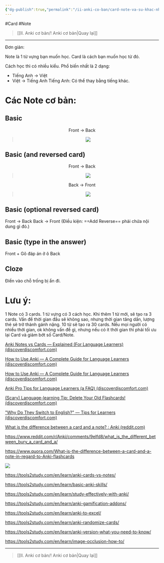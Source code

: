 ```yaml
---
{"dg-publish":true,"permalink":"/ii-anki-co-ban/card-note-va-su-khac-nhau/","noteIcon":""}
---
```


#Card #Note

> [[II. Anki cơ bản/! Anki cơ bản\|Quay lại]]

___

Đơn giản:

Note là 1 từ vựng bạn muốn học.
Card là cách bạn muốn học từ đó.

Cách học thì có nhiều kiểu. Phổ biến nhất là 2 dạng:
- Tiếng Anh → Việt
- Việt → Tiếng Anh
Tiếng Anh: Có thể thay bằng tiếng khác.

# Các Note cơ bản:

## Basic
<center>

Front → Back


> ![](https://i.imgur.com/xLlTewC.png)

</center>

## Basic (and reversed card)
<center>Front → Back

> ![](https://i.imgur.com/xLlTewC.png)

Back → Front

> ![](https://i.imgur.com/TRQg7Zr.png)

</center>

## Basic (optional reversed card)
Front → Back
Back → Front (Điều kiện: ==Add Reverse== phải chứa nội dung gì đó.)

## Basic (type in the answer)
Front + Gõ đáp án ở ô Back

## Cloze
Điền vào chỗ trống bị ẩn đi.

# Lưu ý:
1 Note có 3 cards.
1 từ vựng có 3 cách học.
Khi thêm 1 từ mới, sẽ tạo ra 3 cards.
Vấn đề thời gian đầu sẽ không sao, nhưng thời gian tăng dần, lượng thẻ sẽ trở thành gánh nặng. 
10 từ sẽ tạo ra 30 cards.
Nếu mọi người có nhiều thời gian, ok không vấn đề gì, nhưng nếu có ít thời gian thì phải tối ưu lại Card và giảm bớt số Card/Note.




[Anki Notes vs Cards — Explained (For Language Learners) (discoverdiscomfort.com)](https://discoverdiscomfort.com/anki-notes-vs-cards-language-learning/)

[How to Use Anki — A Complete Guide for Language Learners (discoverdiscomfort.com)](https://discoverdiscomfort.com/how-to-use-anki-flashcards-language/)

[How to Use Anki — A Complete Guide for Language Learners (discoverdiscomfort.com)](https://discoverdiscomfort.com/how-to-use-anki-flashcards-language/)

[Anki Pro Tips for Language Learners (a FAQ) (discoverdiscomfort.com)](https://discoverdiscomfort.com/anki-languages-faq-polyglots/)

[(Scary) Language-learning Tip: Delete Your Old Flashcards! (discoverdiscomfort.com)](https://discoverdiscomfort.com/scary-pro-tip-delete-your-old-flashcards/)

["Why Do They Switch to English?" — Tips for Learners (discoverdiscomfort.com)](https://discoverdiscomfort.com/switch-to-english-tips-language-learning/)

[What is the difference between a card and a note? : Anki (reddit.com)](https://www.reddit.com/r/Anki/comments/3x58fb/what_is_the_difference_between_a_card_and_a_note/)

https://www.reddit.com/r/Anki/comments/9elfd8/what_is_the_different_between_bury_a_card_and_a/

https://www.quora.com/What-is-the-difference-between-a-card-and-a-note-in-regard-to-Anki-flashcards

![](https://www.youtube.com/watch?v=5ZdMAePorUI)

https://tools2study.com/en/learn/anki-cards-vs-notes/

https://tools2study.com/en/learn/basic-anki-skills/

https://tools2study.com/en/learn/study-effectively-with-anki/

https://tools2study.com/en/learn/anki-gamification-addons/

https://tools2study.com/en/learn/anki-to-excel/

https://tools2study.com/en/learn/anki-randomize-cards/

https://tools2study.com/en/learn/anki-version-what-you-need-to-know/

https://tools2study.com/en/learn/image-occlusion-how-to/



___

> [[II. Anki cơ bản/! Anki cơ bản\|Quay lại]]
